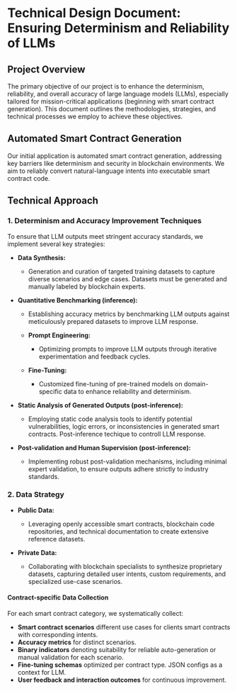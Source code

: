 
# Technical Design Document: Ensuring Determinism and Reliability of LLMs 

## Project Overview

The primary objective of our project is to enhance the determinism, reliability, and overall accuracy of large language models (LLMs), especially tailored for mission-critical applications (beginning with smart contract generation). This document outlines the methodologies, strategies, and technical processes we employ to achieve these objectives.

## Automated Smart Contract Generation

Our initial application is automated smart contract generation, addressing key barriers like determinism and security in blockchain environments. We aim to reliably convert natural-language intents into executable smart contract code.

## Technical Approach

### 1. Determinism and Accuracy Improvement Techniques

To ensure that LLM outputs meet stringent accuracy standards, we implement several key strategies:

-   **Data Synthesis:**
    
    -   Generation and curation of targeted training datasets to capture diverse scenarios and edge cases. Datasets must be generated and manually labeled by blockchain experts.
        
-   **Quantitative Benchmarking (inference):**
    
    -   Establishing accuracy metrics by benchmarking LLM outputs against meticulously prepared datasets to improve LLM response. 
        
	-   **Prompt Engineering:**
    
	    -   Optimizing prompts to improve LLM outputs through iterative experimentation and feedback cycles.
        
	-   **Fine-Tuning:**
    
	    -   Customized fine-tuning of pre-trained models on domain-specific data to enhance reliability and determinism.
        
-   **Static Analysis of Generated Outputs (post-inference):**
    
    -   Employing static code analysis tools to identify potential vulnerabilities, logic errors, or inconsistencies in generated smart contracts. Post-inference techique to controll LLM response.
        
-   **Post-validation and Human Supervision (post-inference):**
    
    -   Implementing robust post-validation mechanisms, including minimal expert validation, to ensure outputs adhere strictly to industry standards.
        

### 2. Data Strategy

-   **Public Data:**
    
    -   Leveraging openly accessible smart contracts, blockchain code repositories, and technical documentation to create extensive reference datasets.
        
-   **Private Data:**
    
    -   Collaborating with blockchain specialists to synthesize proprietary datasets, capturing detailed user intents, custom requirements, and specialized use-case scenarios.
        

#### Contract-specific Data Collection

For each smart contract category, we systematically collect:

-   **Smart contract scenarios** different use cases for clients smart contracts with corresponding intents.
-   **Accuracy metrics** for distinct scenarios.   
-   **Binary indicators** denoting suitability for reliable auto-generation or manual validation for each scenario.
-   **Fine-tuning schemas** optimized per contract type. JSON configs as a context for LLM.
-   **User feedback and interaction outcomes** for continuous improvement.
